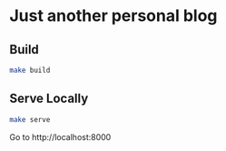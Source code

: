 # Just another personal blog

## Build

```bash
make build
```

## Serve Locally

```bash
make serve
```

Go to http://localhost:8000
